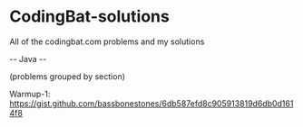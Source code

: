 # CodingBat-solutions
All of the codingbat.com problems and my solutions

-- Java --

(problems grouped by section)

Warmup-1: https://gist.github.com/bassbonestones/6db587efd8c905913819d6db0d1614f8
